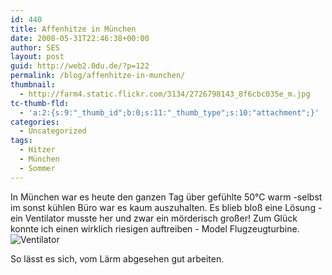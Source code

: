 ```yaml
---
id: 440
title: Affenhitze in München
date: 2008-05-31T22:46:38+00:00
author: SES
layout: post
guid: http://web2.0du.de/?p=122
permalink: /blog/affenhitze-in-munchen/
thumbnail:
  - http://farm4.static.flickr.com/3134/2726798143_8f6cbc035e_m.jpg
tc-thumb-fld:
  - 'a:2:{s:9:"_thumb_id";b:0;s:11:"_thumb_type";s:10:"attachment";}'
categories:
  - Uncategorized
tags:
  - Hitzer
  - München
  - Sommer
---
```

In München war es heute den ganzen Tag über gefühlte 50°C warm -selbst im sonst kühlen Büro war es kaum auszuhalten. Es blieb bloß eine Lösung - ein Ventilator musste her und zwar ein mörderisch großer! Zum Glück konnte ich einen wirklich riesigen auftreiben - Model Flugzeugturbine.
<img loading="lazy" src="http://www.rocket-turtle.de/images/uploads/electronics/ventilator.png" alt="Ventilator"   />

So lässt es sich, vom Lärm abgesehen gut arbeiten.

